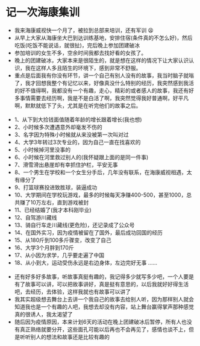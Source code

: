 # 记一次海康集训
- 我来海康威视快一个月了，被拉到总部来培训，还有军训 😫
- 从早上大家从海康坐大巴到达训练基地，安排住宿(条件真的不怎么好)，然后吃饭(吃饭不能说话，就很扯)，完后晚上参加团建破冰
- 参加培训的女生不多，空余时间我都去找好看的女孩了。
- 晚上的团建破冰，大家本来是很陌生的，就是想在这样的情况下让大家认识认识，我在这样人多且陌生的环境下，感到非常不舒服。
- 重点是后面我有你没有环节，讲一个自己有别人没有的故事，我当时脑子就嗡了，我才回想我整个有记忆以来，好像真没什么特别的经历，我突然感到我活的好不值得啊，我都没有一个有趣，走心，精彩的或者感人的故事，我还有好多事情需要去经历啊，我是不是白活了啊，我突然觉得我好普通啊，好平凡啊，默默就低下了头，尤其是在听完他们的故事之后。
<br><br>
- 1、从下到大捡钱面值随着年龄的增长跟着增长(我也想)
- 2、小时候多次遭遇意外却毫发不伤的
- 3、名字因为特殊小时候就从来没被第一次叫对过
- 4、大学3年转过3次专业的，因为自己一直在找喜欢的
- 5、小时候掉河里没事的
- 6、小时候在河里救过别人的(我怀疑跟上面的是同一件事)
- 7、滑雪滑出悬崖却有幸抓住护栏，平安无事
- 8、一个男生在学校和一个女生分手后，几年没有联系，在海康威视相遇，太有缘分了
- 9、打篮球赛投进致胜球，装逼成功
- 10、大学期间在学校玩游戏，最多的时候每天净赚400-500，甚至1000，总共赚了10万左右，直到游戏被封
- 11、已经结婚了(我才本科刚毕业)
- 12、自驾游川藏线
- 13、骑自行车走川藏线(更危险)，还记录成了公众号
- 14、在国外实习，因为疫情被留在了国外，最后成功回国的经历
- 15、从180斤到100多斤骤变，改变了自己
- 16、大学3个月胖到170斤
- 17、从小因为求学，几乎要走遍了中国
- 18、从小到大，运动受伤永远是右边身体，左边完好无事
......
<br><br>
- 还有好多好多故事，听故事真挺有趣的，我记得多少就写多少吧，一个人要是有了故事可以讲，可以把故事讲好，真是挺有意思的，以后我就好好得生活吧，去经历，去体验，这样我就也有故事可以讲了
- 我其实超级想去舞台上去讲一个我自己的故事去给别人听，因为那样别人就会知道我也是一个有趣的人吧，我想去却没有内容，站上舞台赢得掌声那种感觉真的很诱人，我太渴望了
- 随后因为疫情原因，本来计划6天的活动在晚上团建破冰后暂停，所有人也没有真正熟络就要分开，这些面孔可能以后再也不会再见了，感情也谈不上，但是听听别人的想法和故事还是比较有趣的